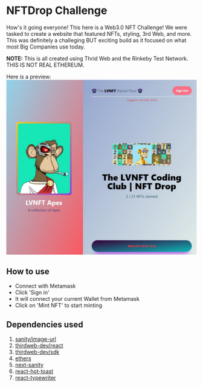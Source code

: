 # NFTDrop Challenge
How's it going everyone! This here is a Web3.0 NFT Challenge! We were tasked to create a website
that featured NFTs, styling, 3rd Web, and more. This was definitely a challeging BUT exciting build 
as it focused on what most Big Companies use today.

**NOTE:** This is all created using Thrid Web and the Rinkeby Test Network. THIS IS NOT REAL 
ETHEREUM. 

Here is a preview:
![](/NFT_Challenge.JPG)

## How to use
- Connect with Metamask 
- Click 'Sign in'
- It will connect your current Wallet from Metamask
- Click on 'Mint NFT' to start minting 

## Dependencies used
1) [sanity/image-url](https://www.sanity.io/docs/image-url)
2) [thirdweb-dev/react](https://portal.thirdweb.com/learn-thirdweb)
3) [thirdweb-dev/sdk](https://portal.thirdweb.com/learn-thirdweb)
4) [ethers](https://github.com/ethers-io/ethers.js)
5) [next-sanity](https://www.npmjs.com/package/next-sanity)
6) [react-hot-toast](https://react-hot-toast.com/)
7) [react-typewriter](https://github.com/ianbjorndilling/react-typewriter)